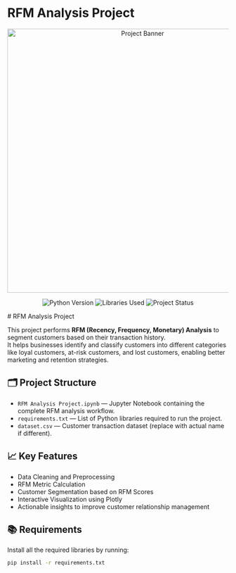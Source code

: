 # RFM Analysis Project

<p align="center">
  <img src="[your-banner-image-link](https://www.canva.com/design/DAGlSuIVVpI/0M1kr7jCHwdK4CvRfH9HsA/view?utm_content=DAGlSuIVVpI&utm_campaign=designshare&utm_medium=link2&utm_source=uniquelinks&utlId=h0aefd60a0d)" alt="Project Banner" width="600"/>
</p>

<p align="center">
  <img src="https://img.shields.io/badge/Python-3.8%2B-blue" alt="Python Version">
  <img src="https://img.shields.io/badge/Libraries-pandas%20%7C%20plotly-orange" alt="Libraries Used">
  <img src="https://img.shields.io/badge/Status-Completed-brightgreen" alt="Project Status">
</p>
# RFM Analysis Project

This project performs **RFM (Recency, Frequency, Monetary) Analysis** to segment customers based on their transaction history.  
It helps businesses identify and classify customers into different categories like loyal customers, at-risk customers, and lost customers, enabling better marketing and retention strategies.

## 🗂️ Project Structure

- `RFM Analysis Project.ipynb` — Jupyter Notebook containing the complete RFM analysis workflow.
- `requirements.txt` — List of Python libraries required to run the project.
- `dataset.csv` — Customer transaction dataset (replace with actual name if different).

## 📈 Key Features

- Data Cleaning and Preprocessing
- RFM Metric Calculation
- Customer Segmentation based on RFM Scores
- Interactive Visualization using Plotly
- Actionable insights to improve customer relationship management

## 📚 Requirements

Install all the required libraries by running:

```bash
pip install -r requirements.txt
